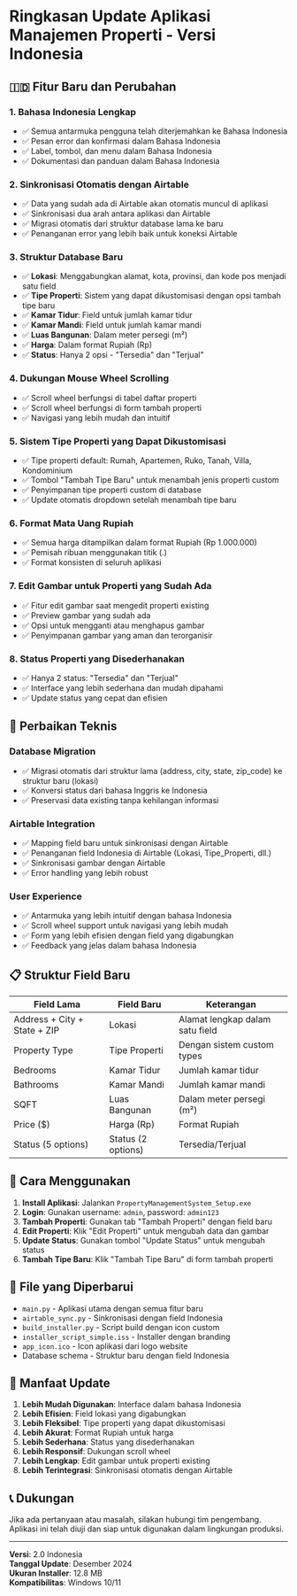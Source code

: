 # Ringkasan Update Aplikasi Manajemen Properti - Versi Indonesia

## 🇮🇩 Fitur Baru dan Perubahan

### 1. **Bahasa Indonesia Lengkap**
- ✅ Semua antarmuka pengguna telah diterjemahkan ke Bahasa Indonesia
- ✅ Pesan error dan konfirmasi dalam Bahasa Indonesia
- ✅ Label, tombol, dan menu dalam Bahasa Indonesia
- ✅ Dokumentasi dan panduan dalam Bahasa Indonesia

### 2. **Sinkronisasi Otomatis dengan Airtable**
- ✅ Data yang sudah ada di Airtable akan otomatis muncul di aplikasi
- ✅ Sinkronisasi dua arah antara aplikasi dan Airtable
- ✅ Migrasi otomatis dari struktur database lama ke baru
- ✅ Penanganan error yang lebih baik untuk koneksi Airtable

### 3. **Struktur Database Baru**
- ✅ **Lokasi**: Menggabungkan alamat, kota, provinsi, dan kode pos menjadi satu field
- ✅ **Tipe Properti**: Sistem yang dapat dikustomisasi dengan opsi tambah tipe baru
- ✅ **Kamar Tidur**: Field untuk jumlah kamar tidur
- ✅ **Kamar Mandi**: Field untuk jumlah kamar mandi  
- ✅ **Luas Bangunan**: Dalam meter persegi (m²)
- ✅ **Harga**: Dalam format Rupiah (Rp)
- ✅ **Status**: Hanya 2 opsi - "Tersedia" dan "Terjual"

### 4. **Dukungan Mouse Wheel Scrolling**
- ✅ Scroll wheel berfungsi di tabel daftar properti
- ✅ Scroll wheel berfungsi di form tambah properti
- ✅ Navigasi yang lebih mudah dan intuitif

### 5. **Sistem Tipe Properti yang Dapat Dikustomisasi**
- ✅ Tipe properti default: Rumah, Apartemen, Ruko, Tanah, Villa, Kondominium
- ✅ Tombol "Tambah Tipe Baru" untuk menambah jenis properti custom
- ✅ Penyimpanan tipe properti custom di database
- ✅ Update otomatis dropdown setelah menambah tipe baru

### 6. **Format Mata Uang Rupiah**
- ✅ Semua harga ditampilkan dalam format Rupiah (Rp 1.000.000)
- ✅ Pemisah ribuan menggunakan titik (.)
- ✅ Format konsisten di seluruh aplikasi

### 7. **Edit Gambar untuk Properti yang Sudah Ada**
- ✅ Fitur edit gambar saat mengedit properti existing
- ✅ Preview gambar yang sudah ada
- ✅ Opsi untuk mengganti atau menghapus gambar
- ✅ Penyimpanan gambar yang aman dan terorganisir

### 8. **Status Properti yang Disederhanakan**
- ✅ Hanya 2 status: "Tersedia" dan "Terjual"
- ✅ Interface yang lebih sederhana dan mudah dipahami
- ✅ Update status yang cepat dan efisien

## 🔧 Perbaikan Teknis

### Database Migration
- ✅ Migrasi otomatis dari struktur lama (address, city, state, zip_code) ke struktur baru (lokasi)
- ✅ Konversi status dari bahasa Inggris ke Indonesia
- ✅ Preservasi data existing tanpa kehilangan informasi

### Airtable Integration
- ✅ Mapping field baru untuk sinkronisasi dengan Airtable
- ✅ Penanganan field Indonesia di Airtable (Lokasi, Tipe_Properti, dll.)
- ✅ Sinkronisasi gambar dengan Airtable
- ✅ Error handling yang lebih robust

### User Experience
- ✅ Antarmuka yang lebih intuitif dengan bahasa Indonesia
- ✅ Scroll wheel support untuk navigasi yang lebih mudah
- ✅ Form yang lebih efisien dengan field yang digabungkan
- ✅ Feedback yang jelas dalam bahasa Indonesia

## 📋 Struktur Field Baru

| Field Lama | Field Baru | Keterangan |
|------------|------------|------------|
| Address + City + State + ZIP | Lokasi | Alamat lengkap dalam satu field |
| Property Type | Tipe Properti | Dengan sistem custom types |
| Bedrooms | Kamar Tidur | Jumlah kamar tidur |
| Bathrooms | Kamar Mandi | Jumlah kamar mandi |
| SQFT | Luas Bangunan | Dalam meter persegi (m²) |
| Price ($) | Harga (Rp) | Format Rupiah |
| Status (5 options) | Status (2 options) | Tersedia/Terjual |

## 🚀 Cara Menggunakan

1. **Install Aplikasi**: Jalankan `PropertyManagementSystem_Setup.exe`
2. **Login**: Gunakan username: `admin`, password: `admin123`
3. **Tambah Properti**: Gunakan tab "Tambah Properti" dengan field baru
4. **Edit Properti**: Klik "Edit Properti" untuk mengubah data dan gambar
5. **Update Status**: Gunakan tombol "Update Status" untuk mengubah status
6. **Tambah Tipe Baru**: Klik "Tambah Tipe Baru" di form tambah properti

## 📁 File yang Diperbarui

- `main.py` - Aplikasi utama dengan semua fitur baru
- `airtable_sync.py` - Sinkronisasi dengan field Indonesia
- `build_installer.py` - Script build dengan icon custom
- `installer_script_simple.iss` - Installer dengan branding
- `app_icon.ico` - Icon aplikasi dari logo website
- Database schema - Struktur baru dengan field Indonesia

## 🎯 Manfaat Update

1. **Lebih Mudah Digunakan**: Interface dalam bahasa Indonesia
2. **Lebih Efisien**: Field lokasi yang digabungkan
3. **Lebih Fleksibel**: Tipe properti yang dapat dikustomisasi
4. **Lebih Akurat**: Format Rupiah untuk harga
5. **Lebih Sederhana**: Status yang disederhanakan
6. **Lebih Responsif**: Dukungan scroll wheel
7. **Lebih Lengkap**: Edit gambar untuk properti existing
8. **Lebih Terintegrasi**: Sinkronisasi otomatis dengan Airtable

## 📞 Dukungan

Jika ada pertanyaan atau masalah, silakan hubungi tim pengembang. Aplikasi ini telah diuji dan siap untuk digunakan dalam lingkungan produksi.

---
**Versi**: 2.0 Indonesia  
**Tanggal Update**: Desember 2024  
**Ukuran Installer**: 12.8 MB  
**Kompatibilitas**: Windows 10/11 